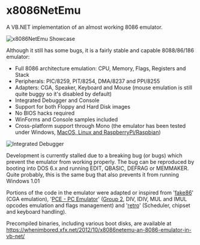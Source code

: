 # x8086NetEmu
A VB.NET implementation of an almost working 8086 emulator.

![x8086NetEmu Showcase](https://xfx.net/stackoverflow/x8086netEmu/x8086NetEmu_01.gif)

Although it still has some bugs, it is a fairly stable and capable 8088/86/186 emulator:

- Full 8086 architecture emulation: CPU, Memory, Flags, Registers and Stack
- Peripherals: PIC/8259, PIT/8254, DMA/8237 and PPI/8255
- Adapters: CGA, Speaker, Keyboard and Mouse (mouse emulation is still quite buggy so it's disabled by default)
- Integrated Debugger and Console
- Support for both Floppy and Hard Disk images
- No BIOS hacks required
- WinForms and Console samples included
- Cross-platform support through Mono (the emulator has been tested under Windows, [MacOS, Linux and RaspberryPi/Raspbian](https://whenimbored.xfx.net/2013/10/x8086netemu-linux-mac-os-x-raspberry-pi/))

![Integrated Debugger](http://whenimbored.xfx.net/wp-content/uploads/2012/09/debug.png)

Development is currently stalled due to a breaking bug (or bugs) which prevent the emulator from working properly.
The bug can be reproduced by booting into DOS 6.x and running EDIT, QBASIC, DEFRAG or MEMMAKER.
Quite probably, this is the same bug that also prevents it from running Windows 1.01

Portions of the code in the emulator were adapted or inspired from '[fake86](https://github.com/rubbermallet/fake86)' (CGA emulation), '[PCE - PC Emulator](http://www.hampa.ch/pce/)' ([Group 2](http://www.mlsite.net/8086/), DIV, IDIV, MUL and IMUL opcodes emulation and flags management) and '[retro](http://jorisvr.nl/article/retro)' (Scheduler, chipset and keyboard handling).

Precompiled binaries, including various boot disks, are available at https://whenimbored.xfx.net/2012/10/x8086netemu-an-8086-emulator-in-vb-net/
